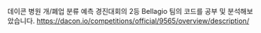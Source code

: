 데이콘 병원 개/폐업 분류 예측 경진대회의 2등 Bellagio 팀의 코드를 공부 및 분석해보았습니다.
https://dacon.io/competitions/official/9565/overview/description/
